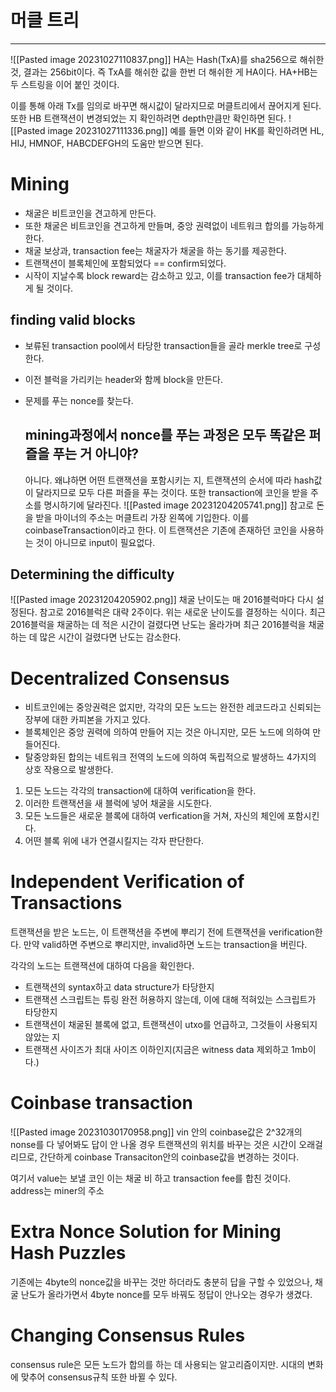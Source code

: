 # 머클 트리
----
![[Pasted image 20231027110837.png]]
HA는 Hash(TxA)를 sha256으로 해쉬한 것, 결과는 256bit이다.
즉 TxA를 해쉬한 값을 한번 더 해쉬한 게 HA이다.
HA+HB는 두 스트링을 이어 붙인 것이다.

이를 통해 아래 Tx를 임의로 바꾸면 해시값이 달라지므로 머클트리에서 끊어지게 된다.
또한 HB 트랜잭션이 변경되었는 지 확인하려면 depth만큼만 확인하면 된다.
![[Pasted image 20231027111336.png]]
예를 들면 이와 같이 HK를 확인하려면 HL, HIJ, HMNOF, HABCDEFGH의 도움만 받으면 된다.

# Mining
* 채굴은 비트코인을 견고하게 만든다.
* 또한 채굴은 비트코인을 견고하게 만들며, 중앙 권력없이 네트워크 합의를 가능하게 한다.
* 채굴 보상과, transaction fee는 채굴자가 채굴을 하는 동기를 제공한다.
* 트랜잭션이 블록체인에 포함되었다 == confirm되었다.
* 시작이 지날수록 block reward는 감소하고 있고, 이를 transaction fee가 대체하게 될 것이다.

## finding valid blocks
* 보류된 transaction pool에서 타당한 transaction들을 골라 merkle tree로 구성한다.
* 이전 블럭을 가리키는 header와 함께 block을 만든다.
* 문제를 푸는 nonce를 찾는다.

	## mining과정에서 nonce를 푸는 과정은 모두 똑같은 퍼즐을 푸는 거 아니야?
	아니다. 왜냐하면 어떤 트랜잭션을 포함시키는 지, 트랜잭션의 순서에 따라 hash값이 달라지므로 모두 다른 퍼즐을 푸는 것이다.
	또한 transaction에 코인을 받을 주소를 명시하기에 달라진다.
	![[Pasted image 20231204205741.png]]
	참고로 돈을 받을 마이너의 주소는 머클트리 가장 왼쪽에 기입한다.
	이를 coinbaseTransaction이라고 한다.
	이 트랜잭션은 기존에 존재하던 코인을 사용하는 것이 아니므로 input이 필요없다.
## Determining the difficulty
![[Pasted image 20231204205902.png]]
채굴 난이도는 매 2016블럭마다 다시 설정된다.
참고로 2016블럭은 대략 2주이다.
위는 새로운 난이도를 결정하는 식이다.
최근 2016블럭을 채굴하는 데 적은 시간이 걸렸다면 난도는 올라가며
최근 2016블럭을 채굴하는 데 많은 시간이 걸렸다면 난도는 감소한다.


# Decentralized Consensus
* 비트코인에는 중앙권력은 없지만, 각각의 모든 노드는 완전한 레코드라고 신뢰되는 장부에 대한 카피본을 가지고 있다.
* 블록체인은 중앙 권력에 의하여 만들어 지는 것은 아니지만, 모든 노드에 의하여 만들어진다.
* 탈중앙화된 합의는 네트워크 전역의 노드에 의하여 독립적으로 발생하느 4가지의 상호 작용으로 발생한다.
1. 모든 노드는 각각의 transaction에 대하여 verification을 한다.
2. 이러한 트랜잭션을 새 블럭에 넣어 채굴을 시도한다.
3. 모든 노드들은 새로운 블록에 대하여 verfication을 거쳐, 자신의 체인에 포함시킨다.
4. 어떤 블록 위에 내가 연결시킬지는 각자 판단한다.


# Independent Verification of Transactions
트랜잭션을 받은 노드는, 이 트랜잭션을 주변에 뿌리기 전에 트랜잭션을 verification한다. 만약 valid하면 주변으로 뿌리지만, invalid하면 노드는 transaction을 버린다.

각각의 노드는 트랜잭션에 대하여 다음을 확인한다.
* 트랜잭션의 syntax하고 data structure가 타당한지
* 트랜잭션 스크립트는 튜링 완전 허용하지 않는데, 이에 대해 적혀있는 스크립트가 타당한지
* 트랜잭션이 채굴된 블록에 없고, 트랜잭션이 utxo를 언급하고, 그것들이 사용되지 않았는 지
* 트랜잭션 사이즈가 최대 사이즈 이하인지(지금은 witness data 제외하고 1mb이다.)




# Coinbase transaction
![[Pasted image 20231030170958.png]]
vin 안의 coinbase값은 2^32개의 nonse를 다 넣어봐도 답이 안 나올 경우 트랜잭션의 위치를 바꾸는 것은 시간이 오래걸리므로, 간단하게 coinbase Transaciton안의 coinbase값을 변경하는 것이다.

여기서 value는 보낼 코인 이는 채굴 비 하고  transaction fee를 합친 것이다.
address는 miner의 주소

# Extra Nonce Solution for Mining Hash Puzzles
기존에는 4byte의 nonce값을 바꾸는 것만 하더라도 충분히 답을 구할 수 있었으나, 채굴 난도가 올라가면서 4byte nonce를 모두 바꿔도 정답이 안나오는 경우가 생겼다.







# Changing Consensus Rules
consensus rule은 모든 노드가 합의를 하는 데 사용되는 알고리즘이지만.
시대의 변화에 맞추어 consensus규칙 또한 바뀔 수 있다.